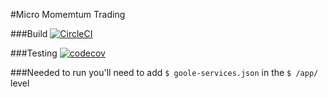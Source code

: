 #Micro Momemtum Trading


###Build 
[![CircleCI](https://circleci.com/gh/gitsah/MicroMomentums.svg?style=svg)](https://circleci.com/gh/gitsah/MicroMomentums)

###Testing
[![codecov](https://codecov.io/gh/gitsah/MicroMomentums/branch/master/graph/badge.svg)](https://codecov.io/gh/gitsah/MicroMomentums)


###Needed to run
you'll need to add `$ goole-services.json`
in the `$ /app/` level 